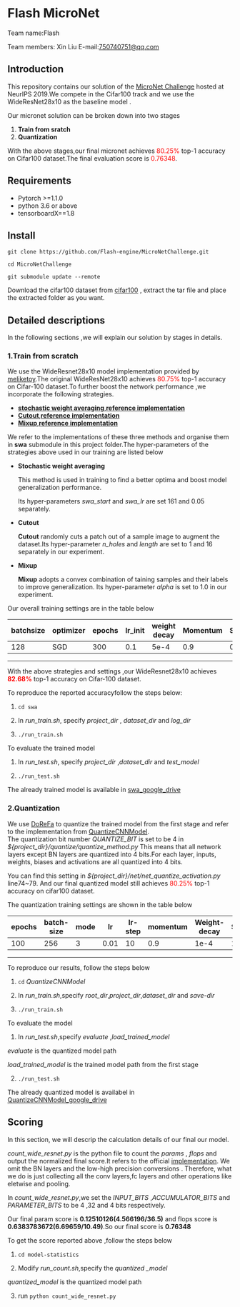 # Flash MicroNet

Team name:Flash

Team members:  Xin Liu E-mail:750740751@qq.com
## Introduction

This repository contains our  solution of the [MicroNet Challenge](https://micronet-challenge.github.io/index.html) hosted at NeurIPS 2019.We compete in the Cifar100 track and we use the WideResNet28x10 as the baseline model .

Our micronet solution can be  broken down into two stages

1. **Train  from sratch**
3. **Quantization** 

With the above stages,our final micronet achieves <font color=red>80.25%</font> top-1 accuracy on Cifar100 dataset.The  final evaluation score is <font color=red>0.76348</font>.

## Requirements

+ Pytorch >=1.1.0
+ python 3.6 or above
+ tensorboardX==1.8

## Install

`git clone https://github.com/Flash-engine/MicroNetChallenge.git`

`cd MicroNetChallenge`

`git submodule update --remote`

Download the cifar100 dataset from [cifar100](https://www.cs.toronto.edu/~kriz/cifar.html) , extract the tar file  and place the extracted folder as you want.

## Detailed descriptions

In the following sections ,we will explain our solution by stages in details.

### 1.Train from scratch

We use the WideResnet28x10 model implementation provided by [meliketoy](https://github.com/meliketoy/wide-resnet.pytorch/blob/master/networks/wide_resnet.py).The original WideResNet28x10 achieves <font color=red>80.75%</font> top-1 accuracy on Cifar-100 dataset.To further boost the network performance ,we incorporate the following strategies.

+ [**stochastic weight averaging**](https://arxiv.org/abs/1803.05407),[**reference implementation**](https://github.com/timgaripov/swa)
+ [**Cutout**](https://arxiv.org/abs/1708.04552),[**reference implementation**](https://github.com/uoguelph-mlrg/Cutout)
+ [**Mixup**](https://arxiv.org/abs/1710.09412),[**reference implementation**](https://github.com/facebookresearch/mixup-cifar10)

We refer to the implementations of  these three methods and organise them in **swa** submodule in this project folder.The  hyper-parameters of the strategies above used in our training are listed below 

+ **Stochastic weight averaging**

  This method is used in training to find a better optima and boost model generalization performance.

  Its hyper-parameters *swa_start* and *swa_lr* are set 161 and 0.05 separately.

+ **Cutout**

  **Cutout** randomly cuts a patch out of a sample image to augment the dataset.Its hyper-parameter  *n_holes* and  *length* are set to 1 and 16 separately in our experiment.

+ **Mixup**

  **Mixup** adopts a convex combination of taining samples and their labels to improve  generalization. Its hyper-parameter *alpha* is set to 1.0 in our experiment.

Our overall  training settings are  in the table below

| batchsize | optimizer | epochs | lr_init | weight decay | Momentum | Swa_lr | Swa_start |
| --------- | --------- | ------ | ------- | ------------ | -------- | ------ | --------- |
| 128       | SGD       | 300    | 0.1     | 5e-4         | 0.9      | 0.05   | 161       |

---

With the above strategies and settings ,our WideResnet28x10 achieves <font color=red>**82.68%**</font> top-1 accuracy  on Cifar-100 dataset.

To reproduce the reported accuracyfollow the steps below:

1. `cd swa`

2. In *run_train.sh*, specify *project_dir* , *dataset_dir* and *log_dir*

3. `./run_train.sh`



To evaluate the trained model

1. In *run_test.sh*, specify *project_dir* ,*dataset_dir* and *test_model* 

2. `./run_test.sh`

The already trained model is available in [swa_google_drive](https://drive.google.com/open?id=1krfv0vLvYWg4tylPqzL7dTWbcXmoBUNq)



### 2.Quantization

We use [DoReFa](https://arxiv.org/abs/1606.06160) to  quantize the trained model from the first stage and refer to  the implementation from [QuantizeCNNModel](https://github.com/nowgood/QuantizeCNNModel).<br> The quantization bit number *QUANTIZE_BIT* is set to be 4 in *${project_dir}/quantize/quantize_method.py* This means that all network layers except BN  layers are quantized into 4 bits.For each layer, inputs, weights, biases and activations are all quantized into 4 bits. 

You can find this setting in *${project_dir}/net/net_quantize_activation.py* line74~79. And our final quantized model still achieves <font color=red>80.25%</font>  top-1 accuracy on cifar100 dataset.

The quantization training settings are shown in the table below

| epochs | batch-size | mode | lr   | lr-step | momentum | Weight-decay | Seed |
| ------ | ---------- | ---- | ---- | ------- | -------- | ------------ | ---- |
| 100    | 256        | 3    | 0.01 | 10      | 0.9      | 1e-4         | 1    |

------

To reproduce our results, follow the steps below

1. `cd`  *QuantizeCNNModel*

2. In  *run_train.sh*,specify *root_dir*,*project_dir*,*dataset_dir* and *save-dir*

3. `./run_train.sh`



To evaluate the model

1. In *run_test.sh*,specify *evaluate* ,*load_trained_model* 

*evaluate* is the quantized model path

*load_trained_model* is the trained model path from the first stage

2. `./run_test.sh`

The already quantized model is availabel in [QuantizeCNNModel_google_drive](https://drive.google.com/open?id=1b2jsLFGNPoO3lfBEFpk7GIuzAHXElsLf)



## Scoring

In this section, we will descrip the calculation details of our final our model.

*count_wide_resnet.py* is the python file to count the *params* , *flops* and output the normalized final score.It refers to the official  [implementation](https://github.com/google-research/google-research/blob/master/micronet_challenge/counting.py). We omit the BN layers and the low-high precision conversions . Therefore, what we do is just collecting all the conv layers,fc layers and other operations like eletwise and pooling.

In *count_wide_resnet.py*,we set the *INPUT_BITS* ,*ACCUMULATOR_BITS* and *PARAMETER_BITS* to be 4 ,32 and 4 bits respectively.

Our final param score is **0.12510126(4.566196/36.5)** and flops score is **0.6383783672(6.69659/10.49)**.So our final score is **0.76348**

To get the score reported above ,follow the steps below

1. `cd model-statistics`

2. Modify *run_count.sh*,specify the *quantized _model* 

*quantized_model* is the quantized model path

3. run `python count_wide_resnet.py`




